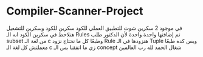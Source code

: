 # Compiler-Scanner-Project

في موجود 2 سكرين شوت للتطبيق العملي للكود
سكرين للكود وسكرين للتشغيل
هنلاحظ في سكرين الكود انه الـ Rules تم إضافتها واحدة واحدة ﻷن الدكتور طلب subset من لغة الـ c
وطبعًا كل ما نحتاج نزود Rule هنزودها في الـ Tuple وبس كده
طبعًا معملتش كل لغة الـ c زي ما اتفقنا بس الـ concept شغال الحمد لله رب العالمين
